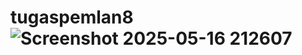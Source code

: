 # tugaspemlan8![Screenshot 2025-05-16 212607](https://github.com/user-attachments/assets/a1e1acec-8b00-4157-a57a-19e341ec658c)
